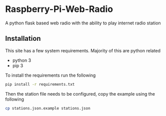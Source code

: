 # Raspberry-Pi-Web-Radio

A python flask based web radio with the ability to play internet radio station

## Installation

This site has a few system requirements. Majority of this are python related

* python 3
* pip 3

To install the requirements run the following

```bash
pip install -r requirements.txt
```

Then the station file needs to be configured, copy the example using the following

```bash
cp stations.json.example stations.json
```